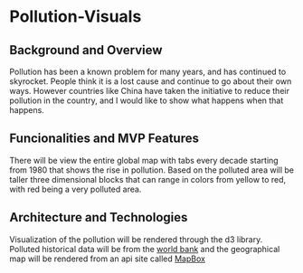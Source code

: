 # Pollution-Visuals

## Background and Overview
Pollution has been a known problem for many years, and has continued to skyrocket.  People think it is a lost cause and continue to go about their own ways.  However countries like China have taken the initiative to reduce their pollution in the country, and I would like to show what happens when that happens. 

## Funcionalities and MVP Features
There will be view the entire global map with tabs every decade starting from 1980 that shows the rise in pollution. Based on the polluted area will be taller three dimensional blocks that can range in colors from yellow to red, with red being a very polluted area.

## Architecture and Technologies
Visualization of the pollution will be rendered through the d3 library. Polluted historical data will be from the [world bank](http://www.worldbank.org/en/topic/environment/brief/pollution) and the geographical map will be rendered from an api site called [MapBox](https://www.mapbox.com/mapbox-gl-js/api/)
